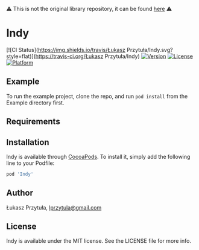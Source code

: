 :warning: This is not the original library repository, it can be found [here](https://github.com/hyperledger/indy-sdk/tree/master/wrappers/ios/libindy-pod) :warning:

# Indy

[![CI Status](https://img.shields.io/travis/Łukasz Przytuła/Indy.svg?style=flat)](https://travis-ci.org/Łukasz Przytuła/Indy)
[![Version](https://img.shields.io/cocoapods/v/Indy.svg?style=flat)](https://cocoapods.org/pods/Indy)
[![License](https://img.shields.io/cocoapods/l/Indy.svg?style=flat)](https://cocoapods.org/pods/Indy)
[![Platform](https://img.shields.io/cocoapods/p/Indy.svg?style=flat)](https://cocoapods.org/pods/Indy)

## Example

To run the example project, clone the repo, and run `pod install` from the Example directory first.

## Requirements

## Installation

Indy is available through [CocoaPods](https://cocoapods.org). To install
it, simply add the following line to your Podfile:

```ruby
pod 'Indy'
```

## Author

Łukasz Przytuła, lprzytula@gmail.com

## License

Indy is available under the MIT license. See the LICENSE file for more info.

